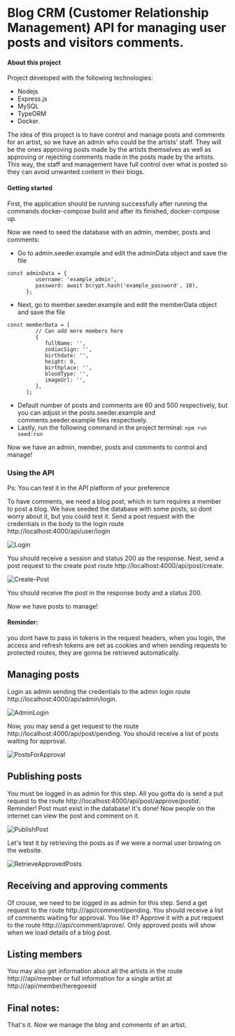 # Blog CRM (Customer Relationship Management) API for managing user posts and visitors comments.

#### About this project
Project developed with the following technologies:
* Nodejs
* Express.js
* MySQL
* TypeORM
* Docker.

The idea of this project is to have control and manage posts and comments for an artist, so we have an admin who could be the artists' staff. They will be the ones approving posts made by the artists themselves
as well as approving or rejecting comments made in the posts made by the artists.
This way, the staff and management have full control over what is posted so they can avoid unwanted content in their blogs.


#### Getting started
First, the application should be running successfully after running the commands docker-compose build and after its finished, docker-compose up.

Now we need to seed the database with an admin, member, posts and comments:
- Go to admin.seeder.example and edit the adminData object and save the file
```
const adminData = {
         username: 'example_admin',
         password: await bcrypt.hash('example_password', 10),
      };
```
- Next, go to member.seeder.example and edit the memberData object and save the file
```
const memberData = [
         // Can add more members here
         {
            fullName: '',
            zodiacSign: '',
            birthdate: '',
            height: 0,
            birthplace: '',
            bloodType: '',
            imageUrl: '',
         },
      ];
```
- Default number of posts and comments are 60 and 500 respectively, but you can adjust in the posts.seeder.example and comments.seeder.example files respectively.
- Lastly, run the following command in the project terminal:
```npm run seed:run```

Now we have an admin, member, posts and comments to control and manage!


### Using the API

Ps: You can test it in the API platform of your preference

To have comments, we need a blog post, which in turn requires a member to post a blog. We have seeded the database with some posts, so dont worry about it, but you could test it.
Send a post request with the credentials in the body to the login route http://localhost:4000/api/user/login

![Login](https://i.ibb.co/jhPSj6G/Captura-de-tela-2024-09-20-093423.png)

You should receive a session and status 200 as the response.
Nest, send a post request to the create post route http://localhost:4000/api/post/create.

![Create-Post](https://i.ibb.co/5x4rQFB/Captura-de-tela-2024-09-20-094002.png)

You should receive the post in the response body and a status 200.

Now we have posts to manage!

#### Reminder:
you dont have to pass in tokens in the request headers, when you login, the access and refresh tokens are set as cookies and when sending requests to protected routes, they are gonna be retrieved automatically.

## Managing posts
Login as admin sending the credentials to the admin login route http://localhost:4000/api/admin/login.

![AdminLogin](https://i.ibb.co/35KJXKW/Captura-de-tela-2024-09-20-094833.png)

Now, you may send a get request to the route http://localhost:4000/api/post/pending. You should receive a list of posts waiting for approval.

![PostsForApproval](https://i.ibb.co/vYtCF16/Captura-de-tela-2024-09-20-095217.png)

## Publishing posts
You must be logged in as admin for this step.
All you gotta do is send a put request to the route http://localhost:4000/api/post/approve/*postid*. Reminder! Post must exist in the database! It's done! Now people on the internet can view the post and comment on it.

![PublishPost](https://i.ibb.co/GM3VyNF/Captura-de-tela-2024-09-20-100743.png)

Let's test it by retrieving the posts as if we were a normal user browing on the website.

![RetrieveApprovedPosts](https://i.ibb.co/Smtn2JK/Captura-de-tela-2024-09-20-101049.png)

## Receiving and approving comments
Of crouse, we need to be logged in as admin for this step.
Send a get request to the route http://<your-host-goes-here>/api/comment/pending. You should receive a list of comments waiting for approval.
You like it? Approve it with a put request to the route http://<your-host-goes-here>/api/comment/aprove/<comment-id-goes-here>.
Only approved posts will show when we load details of a blog post.

## Listing members
You may also get information about all the artists in the route http://<your-host-goes-here>/api/member or full information for a single artist at http://<your-host-goes-here>/api/member/heregoesid



## Final notes:

That's it. Now we manage the blog and comments of an artist.
